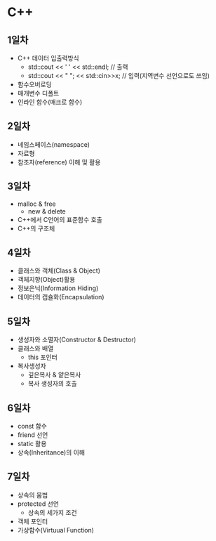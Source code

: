 # C++
## 1일차
- C++ 데이터 입출력방식
  - std::cout << ' ' << std::endl; // 출력
  - std::cout << " ";   << std::cin>>x; // 입력(지역변수 선언으로도 쓰임)
 - 함수오버로딩
 - 매개변수 디폴트
 - 인라인 함수(매크로 함수)
## 2일차
- 네임스페이스(namespace)
- 자료형
- 참조자(reference) 이해 및 활용
## 3일차
- malloc & free
  - new & delete
- C++에서 C언어의 표준함수 호출
- C++의 구조체
## 4일차
- 클래스와 객체(Class & Object)
- 객체지향(Object)활용
- 정보은닉(Information Hiding)
- 데이터의 캡슐화(Encapsulation)
## 5일차
- 생성자와 소멸자(Constructor & Destructor)
- 클래스와 배열
  - this 포인터
- 복사생성자
  - 깊은복사 & 얕은복사
  - 복사 생성자의 호출
## 6일차
- const 함수
- friend 선언
- static 활용
- 상속(Inheritance)의 이해
## 7일차
- 상속의 뭄법
- protected 선언
  - 상속의 세가지 조건
- 객체 포인터
- 가상함수(Virtuual Function)
